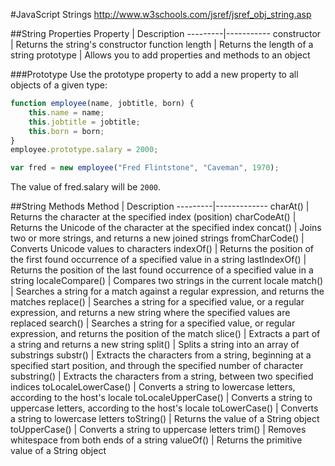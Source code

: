 #JavaScript Strings
http://www.w3schools.com/jsref/jsref_obj_string.asp

##String Properties
Property | Description
---------|-----------
constructor	| Returns the string's constructor function
length	| Returns the length of a string
prototype	| Allows you to add properties and methods to an object

###Prototype
Use the prototype property to add a new property to all objects of a given type:
```JavaScript
function employee(name, jobtitle, born) {
    this.name = name;
    this.jobtitle = jobtitle;
    this.born = born;
}
employee.prototype.salary = 2000;

var fred = new employee("Fred Flintstone", "Caveman", 1970);

```
The value of fred.salary will be `2000`.

##String Methods
Method	 | Description
---------|-------------
charAt() | Returns the character at the specified index (position)
charCodeAt()	| Returns the Unicode of the character at the specified index
concat()	| Joins two or more strings, and returns a new joined strings
fromCharCode()	| Converts Unicode values to characters
indexOf()	| Returns the position of the first found occurrence of a specified value in a string
lastIndexOf()	| Returns the position of the last found occurrence of a specified value in a string
localeCompare()	| Compares two strings in the current locale
match()	| Searches a string for a match against a regular expression, and returns the matches
replace()	| Searches a string for a specified value, or a regular expression, and returns a new string where the specified values are replaced
search()	| Searches a string for a specified value, or regular expression, and returns the position of the match
slice()	| Extracts a part of a string and returns a new string
split()	| Splits a string into an array of substrings
substr() | 	Extracts the characters from a string, beginning at a specified start position, and through the specified number of character
substring() | 	Extracts the characters from a string, between two specified indices
toLocaleLowerCase() | Converts a string to lowercase letters, according to the host's locale
toLocaleUpperCase()	| Converts a string to uppercase letters, according to the host's locale
toLowerCase()	| Converts a string to lowercase letters
toString()	| Returns the value of a String object
toUpperCase()	| Converts a string to uppercase letters
trim()	|  Removes whitespace from both ends of a string
valueOf()	| Returns the primitive value of a String object
